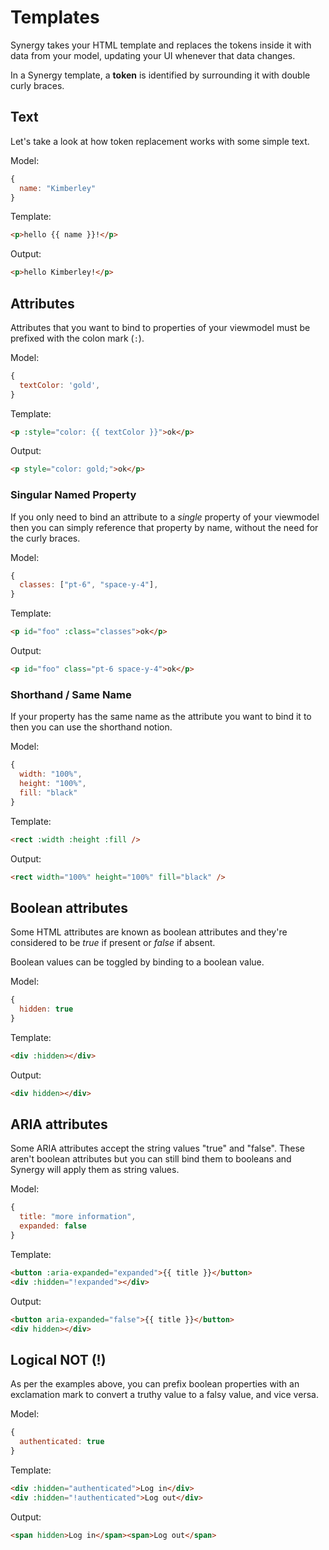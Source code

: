 # Templates

Synergy takes your HTML template and replaces the tokens inside it with data from your model, updating your UI whenever that data changes.

In a Synergy template, a **token** is identified by surrounding it with double curly braces.

## Text

Let's take a look at how token replacement works with some simple text.

Model:

```js
{
  name: "Kimberley"
}
```

Template:

```html
<p>hello {{ name }}!</p>
```

Output:

```html
<p>hello Kimberley!</p>
```

## Attributes

Attributes that you want to bind to properties of your viewmodel must be prefixed with the colon mark (`:`).

Model:

```js
{
  textColor: 'gold',
}
```

Template:

```html
<p :style="color: {{ textColor }}">ok</p>
```

Output:

```html
<p style="color: gold;">ok</p>
```

### Singular Named Property

If you only need to bind an attribute to a _single_ property of your viewmodel then you can simply reference that property by name, without the need for the curly braces.

Model:

```js
{
  classes: ["pt-6", "space-y-4"],
}
```

Template:

```html
<p id="foo" :class="classes">ok</p>
```

Output:

```html
<p id="foo" class="pt-6 space-y-4">ok</p>
```

### Shorthand / Same Name

If your property has the same name as the attribute you want to bind it to then you can use the shorthand notion.

Model:

```js
{
  width: "100%",
  height: "100%",
  fill: "black"
}
```

Template:

```html
<rect :width :height :fill />
```

Output:

```html
<rect width="100%" height="100%" fill="black" />
```

## Boolean attributes

Some HTML attributes are known as boolean attributes and they're considered to be _true_ if present or _false_ if absent.

Boolean values can be toggled by binding to a boolean value.

Model:

```js
{
  hidden: true
}
```

Template:

```html
<div :hidden></div>
```

Output:

```html
<div hidden></div>
```

## ARIA attributes

Some ARIA attributes accept the string values
"true" and "false". These aren't boolean
attributes but you can still bind them to booleans and Synergy will apply them as string values.

Model:

```js
{
  title: "more information",
  expanded: false
}
```

Template:

```html
<button :aria-expanded="expanded">{{ title }}</button>
<div :hidden="!expanded"></div>
```

Output:

```html
<button aria-expanded="false">{{ title }}</button>
<div hidden></div>
```

## Logical NOT (!)

As per the examples above, you can prefix boolean
properties with an exclamation mark to convert a
truthy value to a falsy value, and vice versa.

Model:

```js
{
  authenticated: true
}
```

Template:

```html
<div :hidden="authenticated">Log in</div>
<div :hidden="!authenticated">Log out</div>
```

Output:

```html
<span hidden>Log in</span><span>Log out</span>
```
